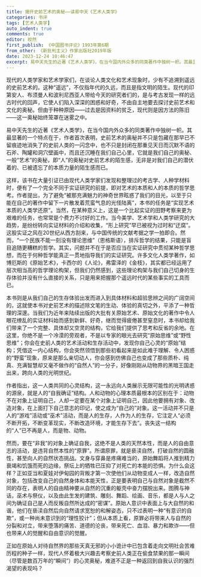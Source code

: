 ```yaml
---
title: 揭开史前艺术的奥秘——读易中天《艺术人类学》
categories: 书评
tags: [艺术人类学]
auto_indent: true
comments: true
editor: 皎然
first_publish: 《中国图书评论》1993年第6期
from_other: 《新批判主义》作家出版社2019年版
date: 2023-12-24 10:46:47
excerpt: 易中天先生的近著《艺术人类学》，在当今国内外众多的同类著作中独树一帜。其最显著的一个特点在于，作者首次表明，史前艺术的奥秘并不只是包藏在那早已不留痕迹地消失了的史前人类的一闪念中，也不只是封闭在那重见天日而沉默不语的石斧、陶罐和洞穴壁画中，而且还沉睡在我们自己心里，它就是我们自己的奥秘、一般“艺术”的奥秘，即“人”的奥秘对史前艺术的陌生感，无非是对我们自己的潜伏着的、已被遗忘了的本质力量的陌生感而已。
---
```

现代的人类学家和艺术学家们，在谈论人类文化和艺术现象时，少有不追溯到遥远的史前艺术的。这种“遥远”，不仅指年代的久远，而且是指文明的陌生。现代的印第安人、布须曼人和波利尼西亚人带给今天的研究者们的，是与考古发现一样的远古时代的回声，它使人们陷入深深的困惑和好奇，不由自主地要去探讨史前艺术和文化的奥秘。但由于种种原因——过去是因资料的贫乏，现代则是因方法的陈旧——这一奥秘始终笼罩在迷雾之中。

易中天先生的近著《艺术人类学》，在当今国内外众多的同类著作中独树一帜。其最显著的一个特点在于，作者首次表明，史前艺术的奥秘并不只是包藏在那早已不留痕迹地消失了的史前人类的一闪念中，也不只是封闭在那重见天日而沉默不语的石斧、陶罐和洞穴壁画中，而且还沉睡在我们自己心里，它就是我们自己的奥秘、一般“艺术”的奥秘，即“人”的奥秘对史前艺术的陌生感，无非是对我们自己的潜伏着的、已被遗忘了的本质力量的陌生感而已。

这样，该书在大量引证已由现代人类学家们发现和整理过的考古学、人种学材料时，便有了一个完全不同于实证研究的前提，即对艺术的本质和人的本质的哲学思考。作者提出，为了避免“被那充满魅力的神奇世界眩惑了我们的目光，以至于只能在自己的著作中留下一片散发着荒蛮气息的光怪陆离”，本书的任务是“实现艺术本质的人类学还原”。当然，在某种意义上，这是一个比起实证的田野考察来更为艰难的任务，也常常是个费力不讨好的工作。当今美学、艺术学和人类学研究的大趋势，是纷纷转向实证材料的介绍和收集，“形上研究”早已被视为过时和“迂腐”。这股实证之风在20世纪从西方刮来，与中国传统的文献考据之学一拍即合。然而，“一个民族不能一刻没有理论思维”（恩格斯语），排斥哲学的结果，只能是盲目追随更糟糕的哲学。其实，问题并不在于是否应当在实证研究中贯彻某种哲学思想，而在于何种哲学能真正一贯地指导我们的实证研究。许多文化人类学著作，如博厄斯的《原始艺术》，卡西尔的《人论》，弗雷泽的《金枝》，其实都已经运用了层次相当高的哲学理论构架，但我们仍然感到，这些理论构架与我们自己切身的生存体验并没有什么直接的关系，只是用来把握那个遥远时代的某些事实的工具而已。

本书则是从我们自己的生存体验出发而进入到具体材料和超验思辨之间的广阔空间的，这就使本书对史前艺术的描述除文笔的生动、体验的真切之外，平添了一种哲理的深邃。当我们为近年来陆续出版的大批有关原始艺术、原始文化的著作中令人眼花缭乱的实证材料始而感到新鲜、好奇，继而觉得疲倦甚至窒息时，本书却给我们带来了一个完整、具体却又空灵的结构，它给我们提供了思考和反省的余地。在这里，你绝不是一个冷漠的旁观者，不是以专家的眼光去研究“原始思维”或“野性思维”；你会在史前人类的艺术活动和生存活动中，发现你自己心灵的“原始”结构；凭借这一内心结构，你会突然领悟到那些初看起来是如此难于理解、令人困惑的“野蛮”现象，原来是那么亲切动人，你会感到仿佛自己也变成了那些质朴、纯真、充满智慧却又毫不做作的“自然人”的一分子，好像刚刚从动物界的黑暗王国走出来，跨向人类的光明世纪。

作者指出，这一人类共同的心灵结构，这一永远向人类展示无限可能性的光明诱惑的源泉，就是人的“自我确证”结构。人和动物的心理本质最根本的区别在于：动物不在对象上证明自己，人却一定要在某个对象上证明自己，因此他要拥有对象、改造对象，在上面打下自己意志的印记，使之成为“自己的”对象。这一活动并不只是人的“游戏”活动或“巫术”活动，而是人的生存，人作为人的生存，它注定人“必须不断开拓，不断变革现实，不断改造环境，才能生存下去”。丧失这一结构的“人”已不再是人，而是物、动物。

然而，要在“非我”的对象上确证自我，这绝不是人类的天然本性，而是人的自由意志的活动，是违背自然本性的“原罪”。所谓原罪，就是亵渎自然，打破自然的圆融性，甚至向人的自然状态挑战。文身与穿鼻是疼痛难当的，原始舞蹈将人推到精力衰竭和饥饿而死的边缘，祭坛上的牺牲已压抑了对死亡的本能的恐惧。为什么会这样？正如亚当和夏娃对伊甸园的背叛才第一次使他们从动物变成人一样，改造自然对象，包括改变自己的自然身体和本能天性，正是要表明自己与自然对象是截然不同的存在，表明人的自由精神要从自然的沉重的躯壳中奋力摆脱出来。图腾与神话，巫术与祭仪，以及由此生发的建筑、雕刻、舞蹈、绘画、音乐，都是人与人之间为确证自己是人而反叛自然所达成的“密谋”。原始人意识中表面上与大自然的和谐，他们在亵渎自然后向自然请求宽恕的和解姿态，只不过表明一种“有意识的自欺”，或一种尚未意识到的“理性狡计”；但从本质上看，原罪必将带来人与自然的分裂和对立，带来堕落的痛苦、道德的沦丧，带来死亡、血泪、暴力和欺诈——但也带来人的觉醒和自由意识的觉醒。

正如在原始人对待自然界的那些天真无邪的小小诡计中已包含着走向文明社会苦难历程的种子一样，现代人怀着极大兴趣去考察史前人类正在偷食禁果的那一瞬间（尽管是数百万年的“瞬间”）的心灵奥秘，难道不正是一种返回到自我认识的强烈渴望的表现吗？
